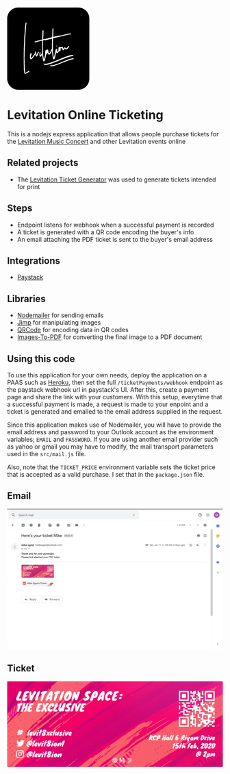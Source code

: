 ![](./assets/levitation.png)

# Levitation Online Ticketing
This is a nodejs express application that allows people purchase tickets for the [Levitation Music Concert](https://levitationconcert.xyz) and other Levitation events online

## Related projects
* The [Levitation Ticket Generator](https://github.com/okibeogezi/levitation-ticket-generator) was used to generate tickets intended for print

## Steps
* Endpoint listens for webhook when a successful payment is recorded
* A ticket is generated with a QR code encoding the buyer's info
* An email attaching the PDF ticket is sent to the buyer's email address

## Integrations
* [Paystack](https://paystack.com)

## Libraries
* [Nodemailer](https://www.npmjs.com/package/nodemailer) for sending emails
* [Jimp](https://www.npmjs.com/package/jimp) for manipulating images
* [QRCode](https://www.npmjs.com/package/qrcode) for encoding data in QR codes
* [Images-To-PDF](https://www.npmjs.com/package/images-to-pdf) for converting the final image to a PDF document

## Using this code
To use this application for your own needs, deploy the application on a PAAS such as [Heroku](https://heroku.com), then set the full `/ticketPayments/webhook` endpoint as the paystack webhook url in paystack's UI. After this, create a payment page and share the link with your customers. With this setup, everytime that a successful payment is made, a request is made to your enpoint and a ticket is generated and emailed to the email address supplied in the request.

Since this application makes use of Nodemailer, you will have to provide the email address and password to your Outlook account as the environment variables; `EMAIL` and `PASSWORD`. If you are using another email provider such as yahoo or gmail you may have to modify, the mail transport parameters used in the `src/mail.js` file.

Also, note that the `TICKET_PRICE` environment variable sets the ticket price that is accepted as a valid purchase. I set that in the `package.json` file.

## Email
![](./assets/email-screenshot.png)

## Ticket
![](./assets/generated-ticket.jpg)
